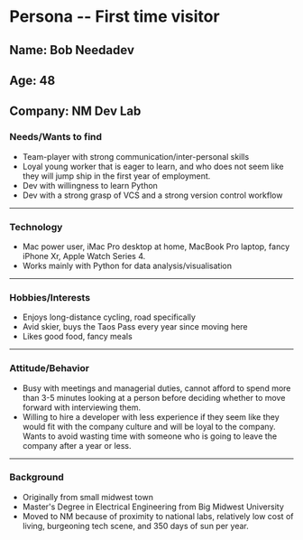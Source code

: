 # Persona -- First time visitor
## Name: Bob Needadev
## Age: 48
## Company: NM Dev Lab

### Needs/Wants to find
* Team-player with strong communication/inter-personal skills
* Loyal young worker that is eager to learn, and who does not seem like they will jump ship in the first year of employment.
* Dev with willingness to learn Python
* Dev with a strong grasp of VCS and a strong version control workflow
---
### Technology
* Mac power user, iMac Pro desktop at home, MacBook Pro laptop, fancy iPhone Xr, Apple Watch Series 4.
* Works mainly with Python for data analysis/visualisation	
---
### Hobbies/Interests
* Enjoys long-distance cycling, road specifically
* Avid skier, buys the Taos Pass every year since moving here
* Likes good food, fancy meals
---
### Attitude/Behavior
* Busy with meetings and managerial duties, cannot afford to spend more than 3-5 minutes looking at a person before deciding whether to move forward with interviewing them.
* Willing to hire a developer with less experience if they seem like they would fit with the company culture and will be loyal to the company.  Wants to avoid wasting time with someone who is going to leave the company after a year or less.
---
### Background
* Originally from small midwest town
* Master's Degree in Electrical Engineering from Big Midwest University
* Moved to NM because of proximity to national labs, relatively low cost of living, burgeoning tech scene, and 350 days of sun per year.
